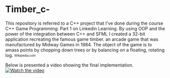 # Timber_c-
This repository is referred to a C++ project that I've done during the course C++ Game Programming: Part 1 on Linkedin Learning. 
By using OOP and the power of the integration between C++ and SFML I created a 32-bit application recreating the famous game timber. 
an arcade game that was manufactured by Midway Games in 1984. The object of the game is to amass points by chopping down trees or by balancing on a floating, rotating log.
<sub><sup>Wikipedia.com</sup></sub>

Below is presented a video showing the final implementation.
[![Watch the video](fporGitLayout/header.JPG)](https://www.youtube.com/watch?v=OCl5eT27IWA)
